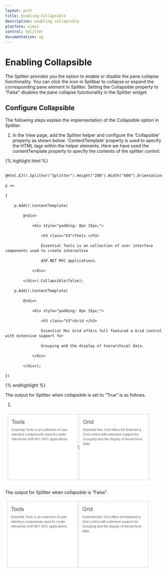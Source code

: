 ```yaml
---
layout: post
title: Enabling-Collapsible
description: enabling collapsible
platform: ejmvc
control: Splitter
documentation: ug
---
```


# Enabling Collapsible

The Splitter provides you the option to enable or disable the pane collapse functionality. You can click the icon in Splitbar to collapse or expand the corresponding pane element in Splitter. Setting the Collapsible property to “False” disables the pane collapse functionality in the Splitter widget.

## Configure Collapsible

The following steps explain the implementation of the Collapsible option in Splitter.

1. In the View page, add the Splitter helper and configure the ‘Collapsible’ property as shown below. ‘ContentTemplate’ property is used to specify the HTML tags within the helper elements. Here we have used the contentTemplate property to specify the contents of the splitter control.





{% highlight html %}

      @Html.EJ().Splitter("Splitter").Height("280").Width("600").Orientation(Orientation.Horizontal).PaneProperties(

    p =>

    {

        p.Add().ContentTemplate(

            @<div>

                <div style="padding: 0px 15px;">

                    <h3 class="h3">Tools </h3>

                    Essential Tools is an collection of user interface components used to create interactive

                    ASP.NET MVC applications.

                </div>

            </div>).Collapsible(false);

        p.Add().ContentTemplate(

            @<div>

                <div style="padding: 0px 15px;">

                    <h3 class="h3">Grid </h3>

                    Essential Mvc Grid offers full featured a Grid control with extensive support for

                    Grouping and the display of hierarchical data.

                </div>

            </div>);

    })


{% endhighlight %}


The output for Splitter when collapsible is set to “True” is as follows.

1. 

![](Enabling-Collapsible_images/Enabling-Collapsible_img1.png)



The output for Splitter when collapsible is “False”.

![](Enabling-Collapsible_images/Enabling-Collapsible_img2.png)



